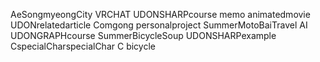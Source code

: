 AeSongmyeongCity
VRCHAT
UDONSHARPcourse
memo
animatedmovie
UDONrelatedarticle
Comgong
personalproject
SummerMotoBaiTravel
AI
UDONGRAPHcourse
SummerBicycleSoup
UDONSHARPexample
CspecialCharspecialChar
C
bicycle